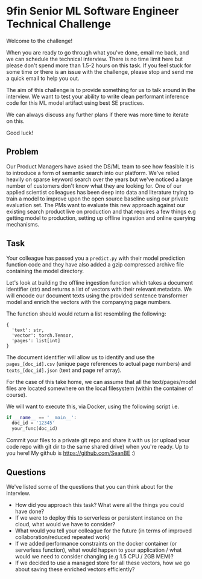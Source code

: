 # 9fin Senior ML Software Engineer Technical Challenge

Welcome to the challenge!

When you are ready to go through what you've done, email me back, and we can schedule the technical interview. There is no time limit here but please don't spend more than 1.5-2 hours on this task. If you feel stuck for some time or there is an issue with the challenge, please stop and send me a quick email to help you out.

The aim of this challenge is to provide something for us to talk around in the interview. We want to test your ability to write clean performant inference code for this ML model artifact using best SE practices.

We can always discuss any further plans if there was more time to iterate on this.

Good luck!

## Problem

Our Product Managers have asked the DS/ML team to see how feasible it is to introduce a form of semantic search into our platform. We've relied heavily on sparse keyword search over the years but we've noticed a large number of customers don't know what they are looking for. 
One of our applied scientist colleagues has been deep into data and literature trying to train a model to improve upon the open source baseline using our private evaluation set. The PMs want to evaluate this new approach against our existing search product live on production and that requires a few things e.g getting model to production, setting up offline ingestion and online querying mechanisms.

## Task

Your colleague has passed you a `predict.py` with their model prediction function code and they have also added a gzip compressed archive file containing the model directory.

Let's look at building the offline ingestion function which takes a document identifier (str) and returns a list of vectors with their relevant metadata. We will encode our document texts using the provided sentence transformer model and enrich the vectors with the companying page numbers. 

The function should would return a list resembling the following:
```
{
  'text': str,
  'vector': torch.Tensor,
  'pages': list[int]
}
```

The document identifier will allow us to identify and use the `pages_[doc_id].csv` (unique page references to actual page numbers) and `texts_[doc_id].json` (text and page ref array).

For the case of this take home, we can assume that all the text/pages/model files are located somewhere on the local filesystem (within the container of course). 

We will want to execute this, via Docker, using the following script i.e.
```python
if __name__ == '__main__':
  doc_id = '12345'
  your_func(doc_id)
```

Commit your files to a private git repo and share it with us (or upload your code repo with git dir to the same shared drive) when you're ready. Up to you here!  My github is https://github.com/SeanBE :)


## Questions

We've listed some of the questions that you can think about for the interview.

- How did you approach this task? What were all the things you could have done?
- If we were to deploy this to serverless or persistent instance on the cloud, what would we have to consider?
- What would you tell your colleague for the future (in terms of improved collaboration/reduced repeated work)
- If we added performance constraints on the docker container (or serverless function), what would happen to your application / what would we need to consider changing (e.g 1.5 CPU / 2GB MEM)?
- If we decided to use a managed store for all these vectors, how we go about saving these enriched vectors efficiently? 
